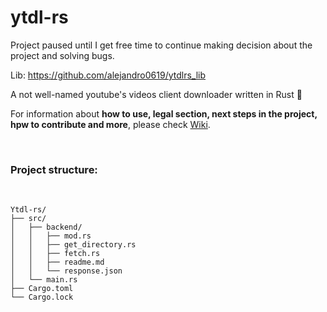 # ytdl-rs

Project paused until I get free time to continue making decision about the project and solving bugs.

Lib: https://github.com/alejandro0619/ytdlrs_lib

A not well-named youtube's videos client downloader written in Rust 🦀

For information about **how to use, legal section, next steps in the project, hpw to contribute and more**, please check [Wiki](https://github.com/alejandro0619/ytdl-rs/wiki).

</br>

### Project structure:
</br>

```
Ytdl-rs/
├── src/
│   ├── backend/
│   │   ├── mod.rs
│   │   ├── get_directory.rs
│   │   ├── fetch.rs
│   │   ├── readme.md
│   │   └── response.json
│   └── main.rs
├── Cargo.toml
└── Cargo.lock
```

